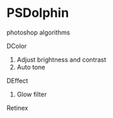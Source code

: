 # PSDolphin
photoshop algorithms

DColor
1. Adjust brightness and contrast
2. Auto tone
    
DEffect
1. Glow filter
    
Retinex
